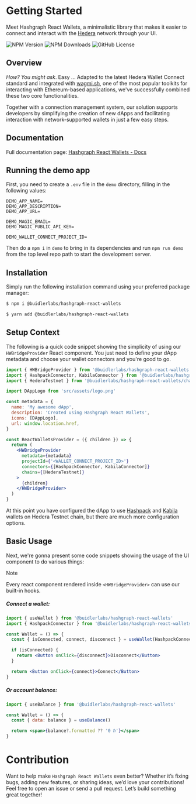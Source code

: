 # Getting Started

Meet Hashgraph React Wallets, a minimalistic library that makes it easier to connect and interact with the <a class="link" href="https://hedera.com/" target="_blank">Hedera</a> network through your UI.

![NPM Version](https://img.shields.io/npm/v/%40buidlerlabs%2Fhashgraph-react-wallets)
![NPM Downloads](https://img.shields.io/npm/dm/%40buidlerlabs%2Fhashgraph-react-wallets)
![GitHub License](https://img.shields.io/github/license/buidler-labs/hashgraph-react-wallets)


## Overview

_How? You might ask_. Easy ... Adapted to the latest Hedera Wallet Connect standard and integrated with [wagmi.sh](https://wagmi.sh/), one of the most popular toolkits for interacting with Ethereum-based applications, we've successfully combined these two core functionalities.

Together with a connection management system, our solution supports developers by simplifying the creation of new dApps and facilitating interaction with network-supported wallets in just a few easy steps.

## Documentation

Full documentation page: [Hashgraph React Wallets - Docs](https://buidler-labs.github.io/hashgraph-react-wallets/)

## Running the demo app

First, you need to create a `.env` file in the `demo` directory, filling in the following values:

```
DEMO_APP_NAME=
DEMO_APP_DESCRIPTION=
DEMO_APP_URL=

DEMO_MAGIC_EMAIL=
DEMO_MAGIC_PUBLIC_API_KEY=

DEMO_WALLET_CONNECT_PROJECT_ID=
```

Then do a `npm i` in `demo` to bring in its dependencies and run `npm run demo` from the top level repo path to start the development server.

## Installation

Simply run the following installation command using your preferred package manager:

```sh
$ npm i @buidlerlabs/hashgraph-react-wallets
```

```sh
$ yarn add @buidlerlabs/hashgraph-react-wallets
```

## Setup Context

The following is a quick code snippet showing the simplicity of using our `HWBridgeProvider` React component. You just need to define your dApp metadata and choose your wallet connectors and you're good to go.

```jsx
import { HWBridgeProvider } from '@buidlerlabs/hashgraph-react-wallets'
import { HashpackConnector, KabilaConnector } from '@buidlerlabs/hashgraph-react-wallets/connectors'
import { HederaTestnet } from '@buidlerlabs/hashgraph-react-wallets/chains'

import DAppLogo from 'src/assets/logo.png'

const metadata = {
  name: 'My awesome dApp',
  description: 'Created using Hashgraph React Wallets',
  icons: [DAppLogo],
  url: window.location.href,
}

const ReactWalletsProvider = ({ children }) => {
  return (
    <HWBridgeProvider
      metadata={metadata}
      projectId={'<WALLET_CONNECT_PROJECT_ID>'}
      connectors={[HashpackConnector, KabilaConnector]}
      chains={[HederaTestnet]}
    >
      {children}
    </HWBridgeProvider>
  )
}
```

At this point you have configured the dApp to use [Hashpack](https://www.hashpack.app/) and [Kabila](https://www.kabila.app/wallet) wallets on Hedera Testnet chain, but there are much more configuration options.

## Basic Usage

Next, we're gonna present some code snippets showing the usage of the UI component to do various things:

> [!NOTE]
> Every react component rendered inside `<HWBridgeProvider>` can use our built-in hooks.

##### Connect a wallet:

```jsx
import { useWallet } from '@buidlerlabs/hashgraph-react-wallets'
import { HashpackConnector } from '@buidlerlabs/hashgraph-react-wallets/connectors'

const Wallet = () => {
  const { isConnected, connect, disconnect } = useWallet(HashpackConnector)

  if (isConnected) {
    return <Button onClick={disconnect}>Disconnect</Button>
  }

  return <Button onClick={connect}>Connect</Button>
}
```

##### Or account balance:

```jsx
import { useBalance } from '@buidlerlabs/hashgraph-react-wallets'

const Wallet = () => {
  const { data: balance } = useBalance()

  return <span>{balance?.formatted ?? '0 ℏ'}</span>
}
```

# Contribution

Want to help make `Hashgraph React Wallets` even better? Whether it’s fixing bugs, adding new features, or sharing ideas, we’d love your contributions! Feel free to open an issue or send a pull request. Let’s build something great together!